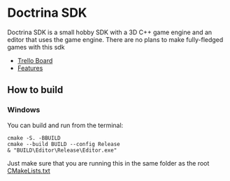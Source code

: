 # Doctrina SDK
 
Doctrina SDK is a small hobby SDK with a 3D C++ game engine and an editor that uses the game engine.
There are no plans to make fully-fledged games with this sdk

- [Trello Board](https://trello.com/b/0X4gj5H7/doctrina-sdk)
- [Features](FEATURES.md)


## How to build 

### Windows

You can build and run from the terminal:

    cmake -S. -BBUILD
    cmake --build BUILD --config Release
    & "BUILD\Editor\Release\Editor.exe"

Just make sure that you are running this in the same folder as the root [CMakeLists.txt](CMakeLists.txt)

